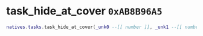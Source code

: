 # task_hide_at_cover `0xAB8B96A5`

```lua
natives.tasks.task_hide_at_cover(_unk0 --[[ number ]], _unk1 --[[ number ]], _unk2 --[[ number ]], _unk3 --[[ number ]], _unk4 --[[ number ]])
```